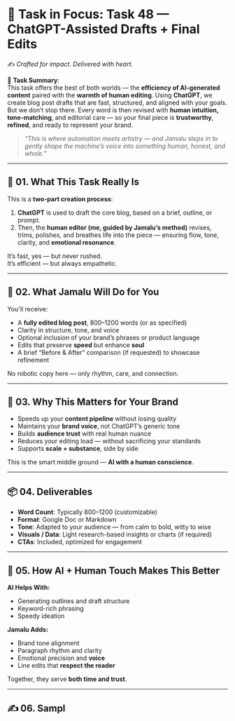 # 🎯 **Task in Focus: Task 48 — ChatGPT-Assisted Drafts + Final Edits**  
✍️ *Crafted for impact. Delivered with heart.*

📌 **Task Summary**:  
This task offers the best of both worlds — the **efficiency of AI-generated content** paired with the **warmth of human editing**. Using **ChatGPT**, we create blog post drafts that are fast, structured, and aligned with your goals. But we don’t stop there. Every word is then revised with **human intuition, tone-matching**, and editorial care — so your final piece is **trustworthy**, **refined**, and ready to represent your brand.

> _“This is where automation meets artistry — and Jamalu steps in to gently shape the machine’s voice into something human, honest, and whole.”_

---

## 🧭 01. What This Task Really Is  
This is a **two-part creation process**:  
1. **ChatGPT** is used to draft the core blog, based on a brief, outline, or prompt.  
2. Then, the **human editor (me, guided by Jamalu’s method)** revises, trims, polishes, and breathes life into the piece — ensuring flow, tone, clarity, and **emotional resonance**.

It’s fast, yes — but never rushed.  
It’s efficient — but always empathetic.

---

## 💼 02. What Jamalu Will Do for You  
You'll receive:
- A **fully edited blog post**, 800–1200 words (or as specified)  
- Clarity in structure, tone, and voice  
- Optional inclusion of your brand’s phrases or product language  
- Edits that preserve **speed** but enhance **soul**  
- A brief “Before & After” comparison (if requested) to showcase refinement

No robotic copy here — only rhythm, care, and connection.

---

## 🎯 03. Why This Matters for Your Brand  
- Speeds up your **content pipeline** without losing quality  
- Maintains your **brand voice**, not ChatGPT’s generic tone  
- Builds **audience trust** with real human nuance  
- Reduces your editing load — without sacrificing your standards  
- Supports **scale + substance**, side by side  

This is the smart middle ground — **AI with a human conscience**.

---

## 📦 04. Deliverables  
- **Word Count**: Typically 800–1200 (customizable)  
- **Format**: Google Doc or Markdown  
- **Tone**: Adapted to your audience — from calm to bold, witty to wise  
- **Visuals / Data**: Light research-based insights or charts (if required)  
- **CTAs**: Included, optimized for engagement  

---

## 🤖 05. How AI + Human Touch Makes This Better  
**AI Helps With:**  
- Generating outlines and draft structure  
- Keyword-rich phrasing  
- Speedy ideation  

**Jamalu Adds:**  
- Brand tone alignment  
- Paragraph rhythm and clarity  
- Emotional precision and **voice**  
- Line edits that **respect the reader**

Together, they serve **both time and trust**.

---

## ✍️ 06. Sampl
